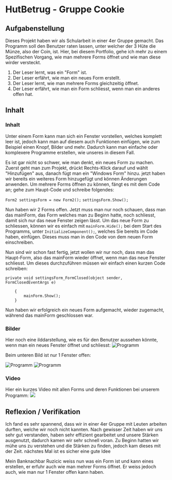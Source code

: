 # HutBetrug - Gruppe Cookie
## Aufgabenstellung
Dieses Projekt haben wir als Schularbeit in einer 4er Gruppe gemacht. Das Programm soll den Benutzer raten lassen, unter welcher der 3 Hüte die Münze, also der Coin, ist. Hier, bei diesem Portfolio, gehe ich mehr zu einem Spezifischen Vorgang, wie man mehrere Forms öffnet und wie man diese wirder versteckt.

1. Der Leser lernt, was ein "Form" ist.
2. Der Leser erfährt, wie man ein neues Form erstellt.
3. Der Leser lernt, wie man mehrere Forms gleichzeitig öffnet.
4. Der Leser erfährt, wie man ein Form schliesst, wenn man ein anderes offen hat.

## Inhalt
### Inhalt
Unter einem Form kann man sich ein Fenster vorstellen, welches komplett leer ist, jedoch kann man auf diesem auch Funktionen einfügen, wie zum Beispiel einen Knopf, Bilder und mehr. Dadurch kann man einfache oder komplexere Programme erstellen, wie unseres in diesem Fall.

Es ist gar nicht so schwer, wie man denkt, ein neues Form zu machen. Zuerst geht man zum Projekt, drückt Rechts-Klick darauf und wählt "Hinzufügen" aus, danach fügt man ein "Windows Form" hinzu. jetzt haben wir bereits ein weiteres Form hinzugefügt und können Änderungen anwenden.
Um mehrere Forms öffnen zu können, fängt es mit dem Code an; gehe zum Haupt-Code und schreibe folgendes:

`Form2 settingsForm = new Form2();`
`settingsForm.Show();`

Nun haben wir 2 Forms offen.
Jetzt muss man nur noch schauen, dass man das mainForm, das Form welches man zu Beginn hatte, noch schliesst, damit sich nur das neue Fenster zeigen lässt. Um das neue Form zu schliessen, können wir es einfach mit `mainForm.Hide();` bei dem Start des Programms, unter `InitializeComponent();`, welches Sie bereits im Code haben, einfügen. Dieses muss man in den Code von dem neuen Form einschreiben.

Nun sind wir schon fast fertig, jetzt wollen wir nur noch, dass man das Haupt-Form, also das mainForm wieder öffnet, wenn man das neue Fenster schliesst.
Um dieses durchzuführen müssen wir einfach einen kurzen Code schreiben:

```private void settingsForm_FormClosed(object sender, FormClosedEventArgs e)```

        {
            mainForm.Show();
        }
   
Nun haben wir erfolgreich ein neues Form aufgemacht, wieder zugemacht, während das mainForm geschlossen war.

### Bilder
Hier noch eine ilddarstellung, wie es für den Benutzer aussehen könnte, wenn man ein neues Fenster öffnet und schliesst:
![Programm](https://i.imgur.com/hmW6t4J.jpg)

Beim unteren Bild ist nur 1 Fenster offen:

![Programm](https://i.imgur.com/R16NKES.jpg)
![Programm](https://i.imgur.com/pPxgKDO.jpg)

### Video
Hier ein kurzes Video mit allen Forms und deren Funktionen bei unserem Programm:
[![](https://i.imgur.com/UdsPUGR.jpg)](https://youtu.be/hF-tRYMbz3U)

## Reflexion / Verifikation
Ich fand es sehr spannend, dass wir in einer 4er Gruppe mit Leuten arbeiten durften, welche wir noch nicht kannten. Nach gewisser Zeit haben wir uns sehr gut verstanden, haben sehr effizient gearbeitet und unsere Stärken ausgenutzt, dadurch kamen wir sehr schnell voran.
Zu Beginn hatten wir mühe uns zu verstehen und die Stärken zu finden, jedoch kam dieses mit der Zeit. 
nächstes Mal ist es sicher eine gute Idee 

Mein Banknachbar Ruzicic weiss nun was ein Form ist und kann eines erstellen, er erfuhr auch wie man mehrer Forms öffnet. Er weiss jedoch auch, wie man nur 1 Fenster offen kann haben.
